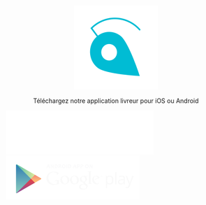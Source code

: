 ---
---

<p align="center">
     <img src="/img/logo-head.svg">
</p>
<p align="center">Téléchargez notre application livreur pour iOS ou Android</p>
<form name="view.form" layout="row" layout-xs="column" layout-align="center center">
    <md-button class="md-raised md-primary" href="https://itunes.apple.com/be/app/urbantz/id1163207492?mt=8" target="_blank"><img src="/img/apple-download.svg" style="height:100px"></md-button>
    &nbsp;
    <md-button class="md-raised md-primary" href="https://play.google.com/store/apps/details?id=com.urbantz" target="_blank"><img src="/img/android.svg" style="height:100px"></md-button>
</form>